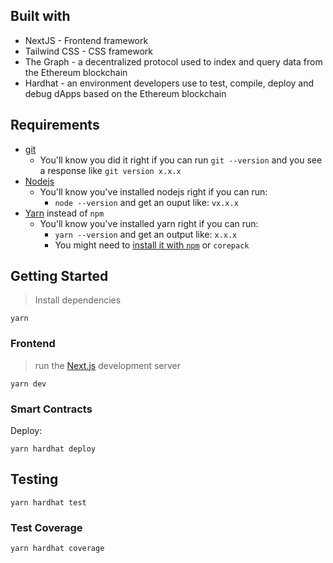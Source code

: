 ## Built with

* NextJS - Frontend framework
* Tailwind CSS - CSS framework
* The Graph - a decentralized protocol used to index and query data from the Ethereum blockchain
* Hardhat - an environment developers use to test, compile, deploy and debug dApps based on the Ethereum blockchain

## Requirements

- [git](https://git-scm.com/book/en/v2/Getting-Started-Installing-Git)
  - You'll know you did it right if you can run `git --version` and you see a response like `git version x.x.x`
- [Nodejs](https://nodejs.org/en/)
  - You'll know you've installed nodejs right if you can run:
    - `node --version` and get an ouput like: `vx.x.x`
- [Yarn](https://yarnpkg.com/getting-started/install) instead of `npm`
  - You'll know you've installed yarn right if you can run:
    - `yarn --version` and get an output like: `x.x.x`
    - You might need to [install it with `npm`](https://classic.yarnpkg.com/lang/en/docs/install/) or `corepack`



## Getting Started

> Install dependencies

```
yarn
```

### Frontend

> run the [Next.js](https://nextjs.org/) development server
```
yarn dev
```

### Smart Contracts

Deploy:

```
yarn hardhat deploy
```

## Testing

```
yarn hardhat test
```

### Test Coverage

```
yarn hardhat coverage
```